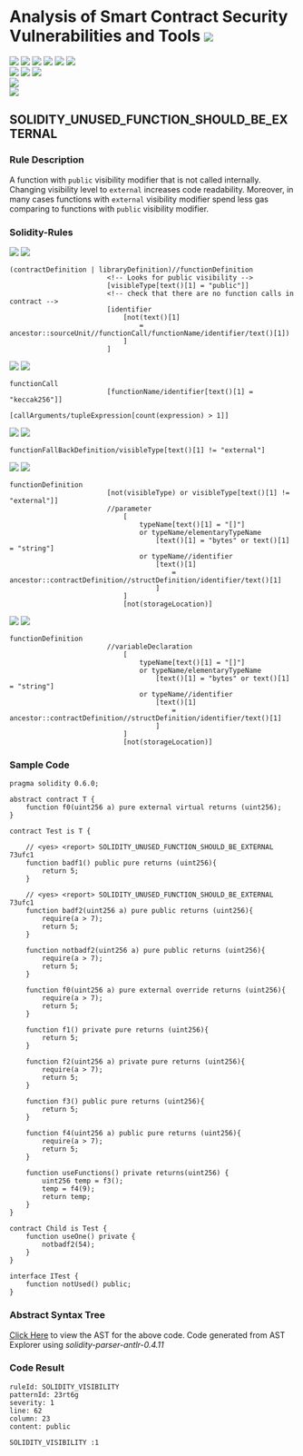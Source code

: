 # Analysis of Smart Contract Security Vulnerabilities and Tools ![](https://img.shields.io/badge/-Live-brightgreen)
![](https://img.shields.io/badge/Batch-UG21CYS-lightgreen) ![](https://img.shields.io/badge/Batch-PG21CYS-green) ![](https://img.shields.io/badge/Batch-UG22CYS-lightgreen) ![](https://img.shields.io/badge/Batch-PG21CYS-green) ![](https://img.shields.io/badge/Batch-PhD-darkgreen) ![](https://img.shields.io/badge/-B_RIG-darkgreen)<br/>   ![](https://img.shields.io/badge/BlockchainCourse-21CY712-green)  ![](https://img.shields.io/badge/-M.Tech_Dissertation-blue) ![](https://img.shields.io/badge/Focus-Smart_Contract_Security-yellow) <br/>
![](https://img.shields.io/badge/Blockchain-Ethereum-blue)   <br/> 
![](https://img.shields.io/badge/Language-Solidity-blue)

## SOLIDITY_UNUSED_FUNCTION_SHOULD_BE_EXTERNAL
### Rule Description
<p>
    A function with <code>public</code> visibility modifier that is not called internally. Changing visibility level to <code>external</code> increases code readability. Moreover, in many cases functions with <code>external</code> visibility modifier spend less gas comparing to functions with <code>public</code> visibility modifier.
</p>

### Solidity-Rules

![](https://img.shields.io/badge/Pattern_ID-73ufc1-gold) ![](https://img.shields.io/badge/Severity-1-brown) 

```
(contractDefinition | libraryDefinition)//functionDefinition
                        <!-- Looks for public visibility -->
                        [visibleType[text()[1] = "public"]]
                        <!-- check that there are no function calls in contract -->
                        [identifier
                            [not(text()[1]
                                = ancestor::sourceUnit//functionCall/functionName/identifier/text()[1])
                            ]
                        ]
```

![](https://img.shields.io/badge/Pattern_ID-901eae-gold) ![](https://img.shields.io/badge/Severity-1-brown) 

```
functionCall
                        [functionName/identifier[text()[1] = "keccak256"]]
                        [callArguments/tupleExpression[count(expression) > 1]]
```

![](https://img.shields.io/badge/Pattern_ID-91h3sa-gold) ![](https://img.shields.io/badge/Severity-1-brown) 

```
functionFallBackDefinition/visibleType[text()[1] != "external"]
```

![](https://img.shields.io/badge/Pattern_ID-341gim-gold) ![](https://img.shields.io/badge/Severity-1-brown) 

```
functionDefinition
                        [not(visibleType) or visibleType[text()[1] != "external"]]
                        //parameter
                            [
                                typeName[text()[1] = "[]"]
                                or typeName/elementaryTypeName
                                    [text()[1] = "bytes" or text()[1] = "string"]
                                or typeName//identifier
                                    [text()[1]
                                        = ancestor::contractDefinition//structDefinition/identifier/text()[1]
                                    ]
                            ]
                            [not(storageLocation)]
```

![](https://img.shields.io/badge/Pattern_ID-441gim-gold) ![](https://img.shields.io/badge/Severity-1-brown) 

```
functionDefinition
                        //variableDeclaration
                            [
                                typeName[text()[1] = "[]"]
                                or typeName/elementaryTypeName
                                    [text()[1] = "bytes" or text()[1] = "string"]
                                or typeName//identifier
                                    [text()[1]
                                        = ancestor::contractDefinition//structDefinition/identifier/text()[1]
                                    ]
                            ]
                            [not(storageLocation)]
```

### Sample Code

```
pragma solidity 0.6.0;

abstract contract T {
    function f0(uint256 a) pure external virtual returns (uint256);
}

contract Test is T {

    // <yes> <report> SOLIDITY_UNUSED_FUNCTION_SHOULD_BE_EXTERNAL 73ufc1
    function badf1() public pure returns (uint256){
        return 5;
    }

    // <yes> <report> SOLIDITY_UNUSED_FUNCTION_SHOULD_BE_EXTERNAL 73ufc1
    function badf2(uint256 a) pure public returns (uint256){
        require(a > 7);
        return 5;
    }

    function notbadf2(uint256 a) pure public returns (uint256){
        require(a > 7);
        return 5;
    }

    function f0(uint256 a) pure external override returns (uint256){
        require(a > 7);
        return 5;
    }

    function f1() private pure returns (uint256){
        return 5;
    }

    function f2(uint256 a) private pure returns (uint256){
        require(a > 7);
        return 5;
    }

    function f3() public pure returns (uint256){
        return 5;
    }

    function f4(uint256 a) public pure returns (uint256){
        require(a > 7);
        return 5;
    }

    function useFunctions() private returns(uint256) {
        uint256 temp = f3();
        temp = f4(9);
        return temp;
    }
}

contract Child is Test {
    function useOne() private {
        notbadf2(54);
    }
}

interface ITest {
    function notUsed() public;
}
```

### Abstract Syntax Tree 

[Click Here](https://astexplorer.net/#/gist/909531a8249b0be7bbbe8db57f7bd024/90dedc267f05e61db8e9d805e05321719855f5ac) to view the AST for the above code. Code generated from AST Explorer using _solidity-parser-antlr-0.4.11_

### Code Result

```
ruleId: SOLIDITY_VISIBILITY
patternId: 23rt6g
severity: 1
line: 62
column: 23
content: public

SOLIDITY_VISIBILITY :1
```
